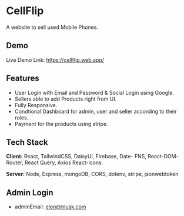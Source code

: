 
# CellFlip

A website to sell used Mobile Phones.


## Demo

Live Demo Link: https://cellflip.web.app/


## Features

- User Login with Email and Password & Social Login using Google.
- Sellers able to add Products right from UI.
- Fully Responsive.
- Condtional Dashboard for admin, user and seller according to their roles.
- Payment for the products using stripe.


## Tech Stack

**Client:** React, TailwindCSS, DaisyUI, Firebase, Date- FNS, React-DOM-Router, React Query, Axios
React-icons.

**Server:** Node, Express, mongoDB, CORS, dotenv, stripe, jsonwebtoken


## Admin Login
- adminEmail: elon@musk.com
